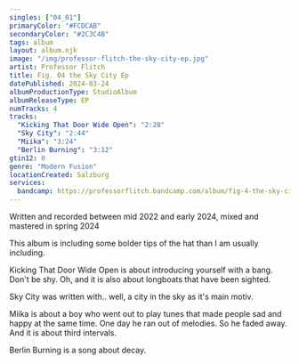```yaml
---
singles: ["04_01"]
primaryColor: "#FCDCAB"
secondaryColor: "#2C3C4B"
tags: album
layout: album.njk
image: "/img/professor-flitch-the-sky-city-ep.jpg"
artist: Professor Flitch
title: Fig. 04 the Sky City Ep
datePublished: 2024-03-24
albumProductionType: StudioAlbum
albumReleaseType: EP
numTracks: 4
tracks:
  "Kicking That Door Wide Open": "2:28"
  "Sky City": "2:44"
  "Miika": "3:24"
  "Berlin Burning": "3:12"
gtin12: 0
genre: "Modern Fusion"
locationCreated: Salzburg
services:
  bandcamp: https://professorflitch.bandcamp.com/album/fig-4-the-sky-city-ep
---
```


Written and recorded between mid 2022 and early 2024, mixed and mastered in spring 2024

This album is including some bolder tips of the hat than I am usually including.

Kicking That Door Wide Open is about introducing yourself with a bang. Don't be shy. Oh, and it is also about longboats that have been sighted.

Sky City was written with.. well, a city in the sky as it's main motiv.

Miika is about a boy who went out to play tunes that made people sad and happy at the same time. One day he ran out of melodies. So he faded away. And it is about third intervals.

Berlin Burning is a song about decay.